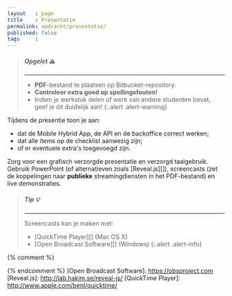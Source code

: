 ```yaml
---
layout   : page
title    : Presentatie
permalink: opdracht/presentatie/
published: false
tags     :
---
```


> ##### **Opgelet** :warning:
> ---
> - **PDF**-bestand te plaatsen op Bitbucket-repository.
> - **Controleer extra goed op spellingsfouten!**
> - Indien je werkstuk delen of werk van andere studenten bevat, geef je dit duidelijk aan!
{:.alert .alert-warning}

Tijdens de presentie toon je aan:

- dat de Mobile Hybrid App, de API en de backoffice correct werken;
- dat alle items op de checklist aanwezig zijn;
- of er eventuele extra's toegevoegd zijn.

Zorg voor een grafisch verzorgde presentatie en verzorgd taalgebruik. Gebruik PowerPoint (of alternatieven zoals [Reveal.js][]), screencasts (zet de koppelingen naar **publieke** streamingdiensten in het PDF-bestand) en live demonstraties.

> ##### **Tip** :bulb:
> ---
> Screencasts kan je maken met:
>
> - [QuickTime Player][] (Mac OS X)
> - [Open Broadcast Software][] (Windows)
{:.alert .alert-info}

{% comment %}
<!-- ⚓ Hyperlinks -->
{% endcomment %}
[Open Broadcast Software]:  https://obsproject.com
[Reveal.js]:                http://lab.hakim.se/reveal-js/
[QuickTime Player]:         http://www.apple.com/benl/quicktime/